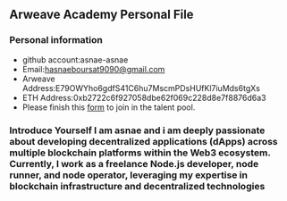 ## Arweave Academy Personal File

### Personal information

- github account:asnae-asnae
- Email:hasnaeboursat9090@gmail.com
- Arweave Address:E79OWYho6gdfS41C6hu7MscmPDsHUfKl7iuMds6tgXs
- ETH Address:0xb2722c6f927058dbe62f069c228d8e7f8876d6a3
- Please finish this [form](https://docs.google.com/forms/d/e/1FAIpQLSfWA5fIIcBgmRppm3jNz5vmf9Mai_QMVil-2pO4r7YKn_Zhtw/viewform?usp=sf_link) to join in the talent pool.

### Introduce Yourself I am asnae and i am deeply passionate about developing decentralized applications (dApps) across multiple blockchain platforms within the Web3 ecosystem. Currently, I work as a freelance Node.js developer, node runner, and node operator, leveraging my expertise in blockchain infrastructure and decentralized technologies